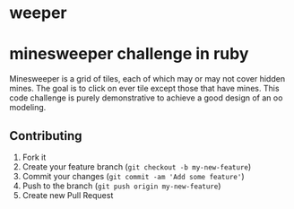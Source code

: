 weeper
===========

# minesweeper challenge in ruby
Minesweeper is a grid of tiles, each of which may or may not cover
hidden mines. The goal is to click on ever tile except those that have
mines. 
This code challenge is purely demonstrative to achieve a good design
of an oo modeling.

## Contributing

1. Fork it
2. Create your feature branch (`git checkout -b my-new-feature`)
3. Commit your changes (`git commit -am 'Add some feature'`)
4. Push to the branch (`git push origin my-new-feature`)
5. Create new Pull Request
